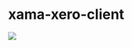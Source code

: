 # xama-xero-client

[![](https://jitpack.io/v/xamatech/xama-xero-client.svg)](https://jitpack.io/#xamatech/xama-xero-client)
